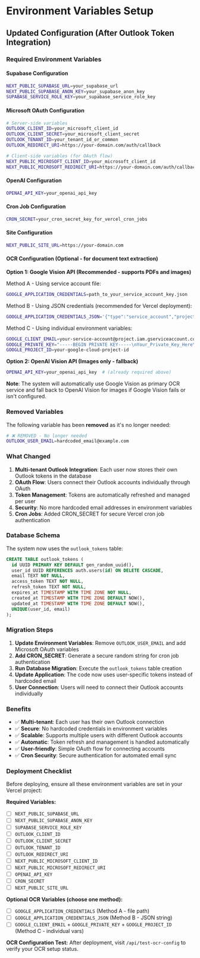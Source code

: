 # Environment Variables Setup

## Updated Configuration (After Outlook Token Integration)

### Required Environment Variables

#### Supabase Configuration
```bash
NEXT_PUBLIC_SUPABASE_URL=your_supabase_url
NEXT_PUBLIC_SUPABASE_ANON_KEY=your_supabase_anon_key
SUPABASE_SERVICE_ROLE_KEY=your_supabase_service_role_key
```

#### Microsoft OAuth Configuration
```bash
# Server-side variables
OUTLOOK_CLIENT_ID=your_microsoft_client_id
OUTLOOK_CLIENT_SECRET=your_microsoft_client_secret
OUTLOOK_TENANT_ID=your_tenant_id_or_common
OUTLOOK_REDIRECT_URI=https://your-domain.com/auth/callback

# Client-side variables (for OAuth flow)
NEXT_PUBLIC_MICROSOFT_CLIENT_ID=your_microsoft_client_id
NEXT_PUBLIC_MICROSOFT_REDIRECT_URI=https://your-domain.com/auth/callback
```

#### OpenAI Configuration
```bash
OPENAI_API_KEY=your_openai_api_key
```

#### Cron Job Configuration
```bash
CRON_SECRET=your_cron_secret_key_for_vercel_cron_jobs
```

#### Site Configuration
```bash
NEXT_PUBLIC_SITE_URL=https://your-domain.com
```

#### OCR Configuration (Optional - for document text extraction)

**Option 1: Google Vision API (Recommended - supports PDFs and images)**

Method A - Using service account file:
```bash
GOOGLE_APPLICATION_CREDENTIALS=path_to_your_service_account_key.json
```

Method B - Using JSON credentials (recommended for Vercel deployment):
```bash
GOOGLE_APPLICATION_CREDENTIALS_JSON='{"type":"service_account","project_id":"your-project","private_key_id":"...","private_key":"-----BEGIN PRIVATE KEY-----\n...\n-----END PRIVATE KEY-----","client_email":"your-service@project.iam.gserviceaccount.com","client_id":"...","auth_uri":"...","token_uri":"...","auth_provider_x509_cert_url":"...","client_x509_cert_url":"..."}'
```

Method C - Using individual environment variables:
```bash
GOOGLE_CLIENT_EMAIL=your-service-account@project.iam.gserviceaccount.com
GOOGLE_PRIVATE_KEY="-----BEGIN PRIVATE KEY-----\nYour_Private_Key_Here\n-----END PRIVATE KEY-----"
GOOGLE_PROJECT_ID=your-google-cloud-project-id
```

**Option 2: OpenAI Vision API (Images only - fallback)**
```bash
OPENAI_API_KEY=your_openai_api_key  # (already required above)
```

**Note**: The system will automatically use Google Vision as primary OCR service and fall back to OpenAI Vision for images if Google Vision fails or isn't configured.

### Removed Variables

The following variable has been **removed** as it's no longer needed:

```bash
# ❌ REMOVED - No longer needed
OUTLOOK_USER_EMAIL=hardcoded_email@example.com
```

### What Changed

1. **Multi-tenant Outlook Integration**: Each user now stores their own Outlook tokens in the database
2. **OAuth Flow**: Users connect their Outlook accounts individually through OAuth
3. **Token Management**: Tokens are automatically refreshed and managed per user
4. **Security**: No more hardcoded email addresses in environment variables
5. **Cron Jobs**: Added CRON_SECRET for secure Vercel cron job authentication

### Database Schema

The system now uses the `outlook_tokens` table:

```sql
CREATE TABLE outlook_tokens (
  id UUID PRIMARY KEY DEFAULT gen_random_uuid(),
  user_id UUID REFERENCES auth.users(id) ON DELETE CASCADE,
  email TEXT NOT NULL,
  access_token TEXT NOT NULL,
  refresh_token TEXT NOT NULL,
  expires_at TIMESTAMP WITH TIME ZONE NOT NULL,
  created_at TIMESTAMP WITH TIME ZONE DEFAULT NOW(),
  updated_at TIMESTAMP WITH TIME ZONE DEFAULT NOW(),
  UNIQUE(user_id, email)
);
```

### Migration Steps

1. **Update Environment Variables**: Remove `OUTLOOK_USER_EMAIL` and add Microsoft OAuth variables
2. **Add CRON_SECRET**: Generate a secure random string for cron job authentication
3. **Run Database Migration**: Execute the `outlook_tokens` table creation
4. **Update Application**: The code now uses user-specific tokens instead of hardcoded email
5. **User Connection**: Users will need to connect their Outlook accounts individually

### Benefits

- ✅ **Multi-tenant**: Each user has their own Outlook connection
- ✅ **Secure**: No hardcoded credentials in environment variables
- ✅ **Scalable**: Supports multiple users with different Outlook accounts
- ✅ **Automatic**: Token refresh and management is handled automatically
- ✅ **User-friendly**: Simple OAuth flow for connecting accounts
- ✅ **Cron Security**: Secure authentication for automated email sync

### Deployment Checklist

Before deploying, ensure all these environment variables are set in your Vercel project:

**Required Variables:**
- [ ] `NEXT_PUBLIC_SUPABASE_URL`
- [ ] `NEXT_PUBLIC_SUPABASE_ANON_KEY`
- [ ] `SUPABASE_SERVICE_ROLE_KEY`
- [ ] `OUTLOOK_CLIENT_ID`
- [ ] `OUTLOOK_CLIENT_SECRET`
- [ ] `OUTLOOK_TENANT_ID`
- [ ] `OUTLOOK_REDIRECT_URI`
- [ ] `NEXT_PUBLIC_MICROSOFT_CLIENT_ID`
- [ ] `NEXT_PUBLIC_MICROSOFT_REDIRECT_URI`
- [ ] `OPENAI_API_KEY`
- [ ] `CRON_SECRET`
- [ ] `NEXT_PUBLIC_SITE_URL`

**Optional OCR Variables (choose one method):**
- [ ] `GOOGLE_APPLICATION_CREDENTIALS` (Method A - file path)
- [ ] `GOOGLE_APPLICATION_CREDENTIALS_JSON` (Method B - JSON string)
- [ ] `GOOGLE_CLIENT_EMAIL` + `GOOGLE_PRIVATE_KEY` + `GOOGLE_PROJECT_ID` (Method C - individual vars)

**OCR Configuration Test:**
After deployment, visit `/api/test-ocr-config` to verify your OCR setup status. 
